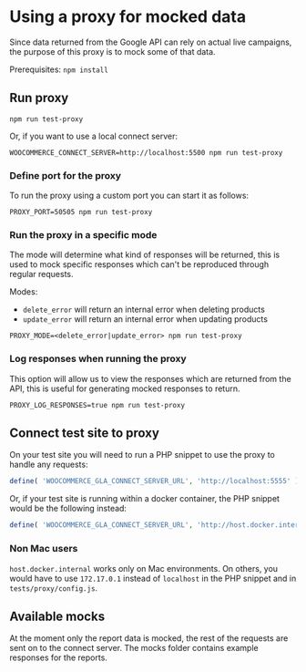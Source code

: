 # Using a proxy for mocked data

Since data returned from the Google API can rely on actual live campaigns, the purpose of this proxy is to mock some of that data.

Prerequisites:
`npm install`

## Run proxy

```
npm run test-proxy
```

Or, if you want to use a local connect server:

```
WOOCOMMERCE_CONNECT_SERVER=http://localhost:5500 npm run test-proxy
```

### Define port for the proxy
To run the proxy using a custom port you can start it as follows:

```
PROXY_PORT=50505 npm run test-proxy
```

### Run the proxy in a specific mode
The mode will determine what kind of responses will be returned, this is used to mock specific responses which can't be reproduced through regular requests.

Modes:
- `delete_error` will return an internal error when deleting products
- `update_error` will return an internal error when updating products

```
PROXY_MODE=<delete_error|update_error> npm run test-proxy
```

### Log responses when running the proxy
This option will allow us to view the responses which are returned from the API, this is useful for generating mocked responses to return.

```
PROXY_LOG_RESPONSES=true npm run test-proxy
```

## Connect test site to proxy

On your test site you will need to run a PHP snippet to use the proxy to handle any requests:

```php
define( 'WOOCOMMERCE_GLA_CONNECT_SERVER_URL', 'http://localhost:5555' );
```

Or, if your test site is running within a docker container, the PHP snippet would be the following instead:

```php
define( 'WOOCOMMERCE_GLA_CONNECT_SERVER_URL', 'http://host.docker.internal:5555' );
```

### Non Mac users

`host.docker.internal` works only on Mac environments. On others, you would have to use `172.17.0.1` instead of `localhost` in the PHP snippet and in `tests/proxy/config.js`.

## Available mocks

At the moment only the report data is mocked, the rest of the requests are sent on to the connect server. The mocks folder contains example responses for the reports.
